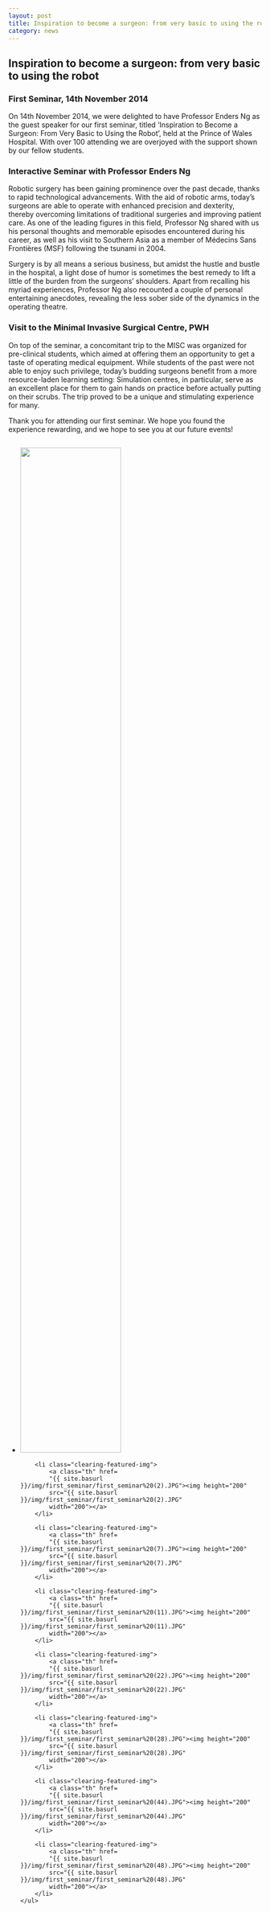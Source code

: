 ```yaml
---
layout: post
title: Inspiration to become a surgeon: from very basic to using the robot
category: news
---
```


## Inspiration to become a surgeon: from very basic to using the robot
### First Seminar, 14th November 2014

On 14th November 2014, we were delighted to have
Professor Enders Ng as the guest speaker for our first
seminar, titled ‘Inspiration to Become a Surgeon: From Very
Basic to Using the Robot’, held at the Prince of Wales
Hospital. With over 100 attending we are overjoyed with the
support shown by our fellow students.

### Interactive Seminar with Professor Enders Ng

Robotic surgery has been gaining prominence over the
past decade, thanks to rapid technological advancements.
With the aid of robotic arms, today’s surgeons are able to
operate with enhanced precision and dexterity, thereby
overcoming limitations of traditional surgeries and
improving patient care. As one of the leading figures in
this field, Professor Ng shared with us his personal
thoughts and memorable episodes encountered during his
career, as well as his visit to Southern Asia as a member
of Médecins Sans Frontières (MSF) following the tsunami in
2004.

<p>Surgery is by all means a serious business, but amidst
the hustle and bustle in the hospital, a light dose of
humor is sometimes the best remedy to lift a little of the
burden from the surgeons’ shoulders. Apart from recalling
his myriad experiences, Professor Ng also recounted a
couple of personal entertaining anecdotes, revealing the
less sober side of the dynamics in the operating
theatre.

	
### Visit to the Minimal Invasive Surgical Centre, PWH

On top of the seminar, a concomitant trip to the MISC
was organized for pre-clinical students, which aimed at
offering them an opportunity to get a taste of operating
medical equipment. While students of the past were not able
to enjoy such privilege, today’s budding surgeons benefit
from a more resource-laden learning setting: Simulation
centres, in particular, serve as an excellent place for
them to gain hands on practice before actually putting on
their scrubs. The trip proved to be a unique and
stimulating experience for many.

Thank you for attending our first seminar. We hope you
found the experience rewarding, and we hope to see you at
our future events!

<div class="small-12 columns">
	<ul class="clearing-thumbs clearing-feature" data-clearing=
	"">
		<li class="clearing-featured-img">
			<a class="th" href=
			"{{ site.basurl }}/img/first_seminar/first_seminar%20(1).JPG"><img height="2000"
			src="{{ site.basurl }}/img/first_seminar/first_seminar%20(1).JPG"
			width="200"></a>
		</li>

		<li class="clearing-featured-img">
			<a class="th" href=
			"{{ site.basurl }}/img/first_seminar/first_seminar%20(2).JPG"><img height="200"
			src="{{ site.basurl }}/img/first_seminar/first_seminar%20(2).JPG"
			width="200"></a>
		</li>

		<li class="clearing-featured-img">
			<a class="th" href=
			"{{ site.basurl }}/img/first_seminar/first_seminar%20(7).JPG"><img height="200"
			src="{{ site.basurl }}/img/first_seminar/first_seminar%20(7).JPG"
			width="200"></a>
		</li>

		<li class="clearing-featured-img">
			<a class="th" href=
			"{{ site.basurl }}/img/first_seminar/first_seminar%20(11).JPG"><img height="200"
			src="{{ site.basurl }}/img/first_seminar/first_seminar%20(11).JPG"
			width="200"></a>
		</li>

		<li class="clearing-featured-img">
			<a class="th" href=
			"{{ site.basurl }}/img/first_seminar/first_seminar%20(22).JPG"><img height="200"
			src="{{ site.basurl }}/img/first_seminar/first_seminar%20(22).JPG"
			width="200"></a>
		</li>

		<li class="clearing-featured-img">
			<a class="th" href=
			"{{ site.basurl }}/img/first_seminar/first_seminar%20(28).JPG"><img height="200"
			src="{{ site.basurl }}/img/first_seminar/first_seminar%20(28).JPG"
			width="200"></a>
		</li>

		<li class="clearing-featured-img">
			<a class="th" href=
			"{{ site.basurl }}/img/first_seminar/first_seminar%20(44).JPG"><img height="200"
			src="{{ site.basurl }}/img/first_seminar/first_seminar%20(44).JPG"
			width="200"></a>
		</li>

		<li class="clearing-featured-img">
			<a class="th" href=
			"{{ site.basurl }}/img/first_seminar/first_seminar%20(48).JPG"><img height="200"
			src="{{ site.basurl }}/img/first_seminar/first_seminar%20(48).JPG"
			width="200"></a>
		</li>
	</ul>
</div>